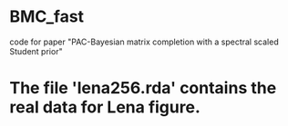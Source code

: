 # BMC_fast
code for paper "PAC-Bayesian matrix completion with a spectral scaled Student prior"

# The file 'lena256.rda' contains the real data for Lena figure.


